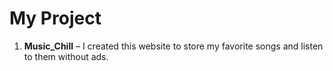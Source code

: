 # My Project  
1. **Music_Chill** – I created this website to store my favorite songs and listen to them without ads.
